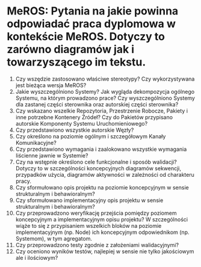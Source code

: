 # MeROS: Pytania na jakie powinna odpowiadać praca dyplomowa w kontekście MeROS. Dotyczy to zarówno diagramów jak i towarzyszącego im tekstu.

1. Czy wszędzie zastosowano właściwe stereotypy? Czy wykorzystywana jest bieżąca wersja MeROS?
2. Jakie wyszczególniono Systemy? Jak wygląda dekompozycja ogólnego Systemu, na którym prowadzono prace? Czy wyszczególniono Systemy dla zastanej części sterownika oraz autorskiej części sterownika?
3. Czy wskazano wszelkie Repozytoria, Przestrzenie Robocze, Pakiety i inne potrzebne Kontenery Źródeł? Czy do Pakietów przypisano autorskie Komponenty Systemu Uruchomieniowego?
4. Czy przedstawiono wszystkie autorskie Węzły?
5. Czy określono na poziomie ogólnym i szczegółowym Kanały Komunikacyjne?
6. Czy przedstawiono wymagania i zaalokowano wszystkie wymagania liścienne jawnie w Systemie?
7. Czy na wstępnie określono cele funkcjonalne i sposób walidacji? Dotyczy to w szczególności koncepcyjnych diagramów sekwencji, przypadków użycia, diagramów aktywności w zależności od charakteru pracy.
8. Czy sformułowano opis projektu na poziomie koncepcyjnym w sensie strukturalnym i behawioralnym?
9. Czy sformułowano implementacyjny opis projektu w sensie strukturalnym i behawioralnym?
10. Czy przeprowadzono weryfikację przejścia pomiędzy poziomem koncepcyjnym a implementacyjnym opisu projektu? W szczególności wiąże to się z przypisaniem wszelkich bloków na poziomie implementacyjnym (np. Node) ich koncepcyjnym odpowiednikom (np. Systemom), w tym agregatom.
11. Czy przeprowadzono testy zgodnie z założeniami walidacyjnymi?
12. Czy oceniono wyników testów, najlepiej w sensie nie tylko jakościowym ale i ilościowym?
